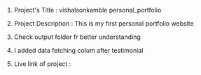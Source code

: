 1. Project's Title : vishalsonkamble personal_portfolio

2. Project Description :
This is my first personal portfolio website 

3. Check output folder fr better understanding

4.  I added data fetching colum after testimonial

5. Live link of project : 
